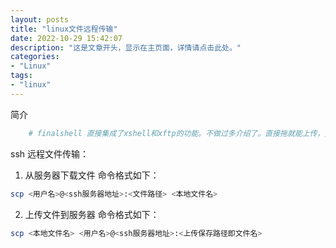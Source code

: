 ```yaml
---
layout: posts
title: "linux文件远程传输"
date: 2022-10-29 15:42:07
description: "这是文章开头，显示在主页面，详情请点击此处。"
categories: 
- "Linux"
tags:
- "linux"
---
```


简介 <!--more-->

```bash
	# finalshell 直接集成了xshell和xftp的功能。不做过多介绍了。直接拖就能上传，点下载就能下，不对说了。
```

ssh 远程文件传输：

1. 从服务器下载文件
命令格式如下：

```bash
scp <用户名>@<ssh服务器地址>:<文件路径> <本地文件名>
```

2.  上传文件到服务器
命令格式如下：

```bash
scp <本地文件名> <用户名>@<ssh服务器地址>:<上传保存路径即文件名>
```



